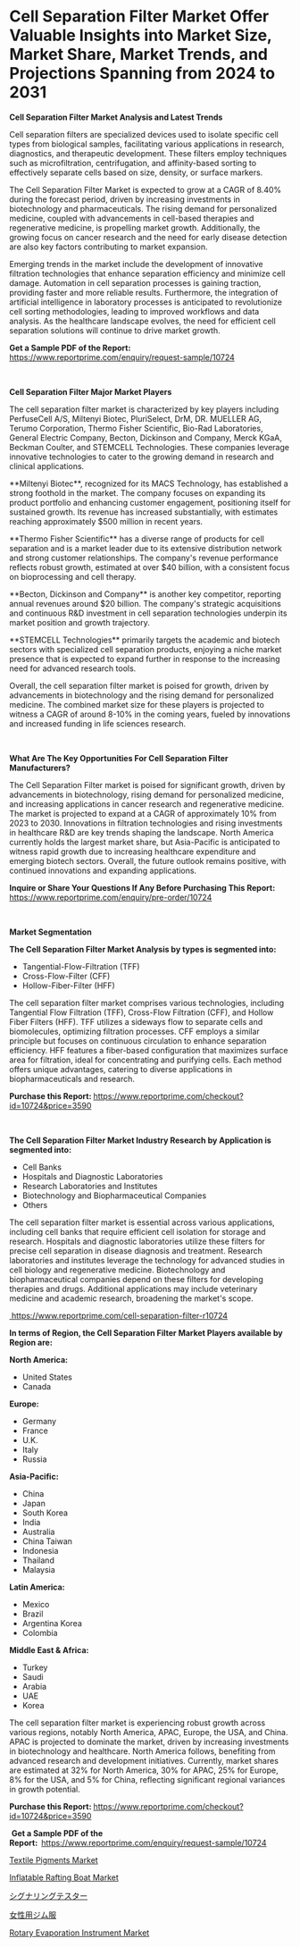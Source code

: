 <p><h1>Cell Separation Filter Market Offer Valuable Insights into Market Size, Market Share, Market Trends, and Projections Spanning from 2024 to 2031</h1></p><p><strong>Cell Separation Filter Market Analysis and Latest Trends</strong></p>
<p><p>Cell separation filters are specialized devices used to isolate specific cell types from biological samples, facilitating various applications in research, diagnostics, and therapeutic development. These filters employ techniques such as microfiltration, centrifugation, and affinity-based sorting to effectively separate cells based on size, density, or surface markers.</p><p>The Cell Separation Filter Market is expected to grow at a CAGR of 8.40% during the forecast period, driven by increasing investments in biotechnology and pharmaceuticals. The rising demand for personalized medicine, coupled with advancements in cell-based therapies and regenerative medicine, is propelling market growth. Additionally, the growing focus on cancer research and the need for early disease detection are also key factors contributing to market expansion.</p><p>Emerging trends in the market include the development of innovative filtration technologies that enhance separation efficiency and minimize cell damage. Automation in cell separation processes is gaining traction, providing faster and more reliable results. Furthermore, the integration of artificial intelligence in laboratory processes is anticipated to revolutionize cell sorting methodologies, leading to improved workflows and data analysis. As the healthcare landscape evolves, the need for efficient cell separation solutions will continue to drive market growth.</p></p>
<p><strong>Get a Sample PDF of the Report:&nbsp;</strong> <a href="https://www.reportprime.com/enquiry/request-sample/10724">https://www.reportprime.com/enquiry/request-sample/10724</a></p>
<p>&nbsp;</p>
<p><strong>Cell Separation Filter Major Market Players</strong></p>
<p><p>The cell separation filter market is characterized by key players including PerfuseCell A/S, Miltenyi Biotec, PluriSelect, DrM, DR. MUELLER AG, Terumo Corporation, Thermo Fisher Scientific, Bio-Rad Laboratories, General Electric Company, Becton, Dickinson and Company, Merck KGaA, Beckman Coulter, and STEMCELL Technologies. These companies leverage innovative technologies to cater to the growing demand in research and clinical applications.</p><p>**Miltenyi Biotec**, recognized for its MACS Technology, has established a strong foothold in the market. The company focuses on expanding its product portfolio and enhancing customer engagement, positioning itself for sustained growth. Its revenue has increased substantially, with estimates reaching approximately $500 million in recent years.</p><p>**Thermo Fisher Scientific** has a diverse range of products for cell separation and is a market leader due to its extensive distribution network and strong customer relationships. The company's revenue performance reflects robust growth, estimated at over $40 billion, with a consistent focus on bioprocessing and cell therapy.</p><p>**Becton, Dickinson and Company** is another key competitor, reporting annual revenues around $20 billion. The company's strategic acquisitions and continuous R&D investment in cell separation technologies underpin its market position and growth trajectory.</p><p>**STEMCELL Technologies** primarily targets the academic and biotech sectors with specialized cell separation products, enjoying a niche market presence that is expected to expand further in response to the increasing need for advanced research tools.</p><p>Overall, the cell separation filter market is poised for growth, driven by advancements in biotechnology and the rising demand for personalized medicine. The combined market size for these players is projected to witness a CAGR of around 8-10% in the coming years, fueled by innovations and increased funding in life sciences research.</p></p>
<p>&nbsp;</p>
<p><strong>What Are The Key Opportunities For Cell Separation Filter Manufacturers?</strong></p>
<p><p>The Cell Separation Filter market is poised for significant growth, driven by advancements in biotechnology, rising demand for personalized medicine, and increasing applications in cancer research and regenerative medicine. The market is projected to expand at a CAGR of approximately 10% from 2023 to 2030. Innovations in filtration technologies and rising investments in healthcare R&D are key trends shaping the landscape. North America currently holds the largest market share, but Asia-Pacific is anticipated to witness rapid growth due to increasing healthcare expenditure and emerging biotech sectors. Overall, the future outlook remains positive, with continued innovations and expanding applications.</p></p>
<p><strong>Inquire or Share Your Questions If Any Before Purchasing This Report:</strong> <a href="https://www.reportprime.com/enquiry/pre-order/10724">https://www.reportprime.com/enquiry/pre-order/10724</a></p>
<p>&nbsp;</p>
<p><strong>Market Segmentation</strong></p>
<p><strong>The Cell Separation Filter Market Analysis by types is segmented into:</strong></p>
<p><ul><li>Tangential-Flow-Filtration (TFF)</li><li>Cross-Flow-Filter (CFF)</li><li>Hollow-Fiber-Filter (HFF)</li></ul></p>
<p><p>The cell separation filter market comprises various technologies, including Tangential Flow Filtration (TFF), Cross-Flow Filtration (CFF), and Hollow Fiber Filters (HFF). TFF utilizes a sideways flow to separate cells and biomolecules, optimizing filtration processes. CFF employs a similar principle but focuses on continuous circulation to enhance separation efficiency. HFF features a fiber-based configuration that maximizes surface area for filtration, ideal for concentrating and purifying cells. Each method offers unique advantages, catering to diverse applications in biopharmaceuticals and research.</p></p>
<p><strong>Purchase this Report:&nbsp;</strong><a href="https://www.reportprime.com/checkout?id=10724&price=3590">https://www.reportprime.com/checkout?id=10724&price=3590</a></p>
<p>&nbsp;</p>
<p><strong>The Cell Separation Filter Market Industry Research by Application is segmented into:</strong></p>
<p><ul><li>Cell Banks</li><li>Hospitals and Diagnostic Laboratories</li><li>Research Laboratories and Institutes</li><li>Biotechnology and Biopharmaceutical Companies</li><li>Others</li></ul></p>
<p><p>The cell separation filter market is essential across various applications, including cell banks that require efficient cell isolation for storage and research. Hospitals and diagnostic laboratories utilize these filters for precise cell separation in disease diagnosis and treatment. Research laboratories and institutes leverage the technology for advanced studies in cell biology and regenerative medicine. Biotechnology and biopharmaceutical companies depend on these filters for developing therapies and drugs. Additional applications may include veterinary medicine and academic research, broadening the market's scope.</p></p>
<p><a href="https://www.reportprime.com/cell-separation-filter-r10724">&nbsp;https://www.reportprime.com/cell-separation-filter-r10724</a></p>
<p><strong>In terms of Region, the Cell Separation Filter Market Players available by Region are:</strong></p>
<p>
    <p> <strong> North America: </strong>
        <ul>
            <li>United States</li>
            <li>Canada</li>
        </ul>
        </p> 
    <p> <strong> Europe: </strong>
        <ul>
            <li>Germany</li>
            <li>France</li>
            <li>U.K.</li>
            <li>Italy</li>
            <li>Russia</li>
        </ul>
        </p> 
    <p> <strong> Asia-Pacific: </strong>
        <ul>
            <li>China</li>
            <li>Japan</li>
            <li>South Korea</li>
            <li>India</li>
            <li>Australia</li>
            <li>China Taiwan</li>
            <li>Indonesia</li>
            <li>Thailand</li>
            <li>Malaysia</li>
        </ul>
        </p> 
    <p> <strong> Latin America: </strong>
        <ul>
            <li>Mexico</li>
            <li>Brazil</li>
            <li>Argentina Korea</li>
            <li>Colombia</li>
        </ul>
        </p> 
    <p> <strong> Middle East & Africa: </strong>
        <ul>
            <li>Turkey</li>
            <li>Saudi</li>
            <li>Arabia</li>
            <li>UAE</li>
            <li>Korea</li>
        </ul>
    </p>
    </p>
<p><p>The cell separation filter market is experiencing robust growth across various regions, notably North America, APAC, Europe, the USA, and China. APAC is projected to dominate the market, driven by increasing investments in biotechnology and healthcare. North America follows, benefiting from advanced research and development initiatives. Currently, market shares are estimated at 32% for North America, 30% for APAC, 25% for Europe, 8% for the USA, and 5% for China, reflecting significant regional variances in growth potential.</p></p>
<p><strong>Purchase this Report: </strong><a href="https://www.reportprime.com/checkout?id=10724&price=3590">https://www.reportprime.com/checkout?id=10724&price=3590</a></p>
<p>&nbsp;<strong>Get a Sample PDF of the Report:&nbsp;&nbsp;</strong><a href="https://www.reportprime.com/enquiry/request-sample/10724">https://www.reportprime.com/enquiry/request-sample/10724</a></p>
<p><strong></strong></p>
<p><p><a href="https://www.linkedin.com/pulse/how-textile-pigments-market-evolved-key-trends-regional-dynamics-7m8ie?trackingId=s8Ea%2Fa06SFynM%2BfvIRW1Xg%3D%3D">Textile Pigments Market</a></p><p><a href="https://www.linkedin.com/pulse/market-insights-global-inflatable-rafting-boat-forecast-innovation-q5tpf?trackingId=3Bi8iOchSBWJ4ayDss8WAw%3D%3D">Inflatable Rafting Boat Market</a></p><p><a href="https://medium.com/@durgin521/signaling-tester-market-%E3%81%AF-%E3%82%B3%E3%82%B9%E3%83%88%E7%AE%A1%E7%90%86%E3%81%A8%E5%8A%B9%E7%8E%87%E5%90%91%E4%B8%8A%E3%82%92%E5%84%AA%E5%85%88%E3%81%97%E3%81%BE%E3%81%99-%E3%81%95%E3%82%89%E3%81%AB-%E5%A0%B1%E5%91%8A%E6%9B%B8%E3%81%AF%E5%B8%82%E5%A0%B4%E3%81%AE%E9%9C%80%E8%A6%81%E9%9D%A2%E3%81%A8%E4%BE%9B%E7%B5%A6%E9%9D%A2%E3%81%AE%E4%B8%A1%E6%96%B9%E3%82%92%E3%82%AB%E3%83%90%E3%83%BC%E3%81%97%E3%81%A6%E3%81%84%E3%81%BE%E3%81%99-signaling-tester-%E5%B8%82%E5%A0%B4%E3%81%AF-06c79c3ba6d6">シグナリングテスター</a></p><p><a href="https://medium.com/@durgin521/women-s-gym-clothes-market-%E3%81%AE%E3%82%B0%E3%83%AD%E3%83%BC%E3%83%90%E3%83%AB%E5%B8%82%E5%A0%B4%E6%A6%82%E8%A6%81%E3%81%AF-%E4%B8%96%E7%95%8C%E3%81%8A%E3%82%88%E3%81%B3%E4%B8%BB%E8%A6%81%E5%B8%82%E5%A0%B4%E3%81%AB%E3%81%8A%E3%81%91%E3%82%8B%E6%A5%AD%E7%95%8C%E3%81%AB%E5%BD%B1%E9%9F%BF%E3%82%92%E4%B8%8E%E3%81%88%E3%82%8B%E4%B8%BB%E8%A6%81%E3%81%AA%E3%83%88%E3%83%AC%E3%83%B3%E3%83%89%E3%81%AB%E3%81%A4%E3%81%84%E3%81%A6-%E7%8B%AC%E8%87%AA%E3%81%AE%E8%A6%96%E7%82%B9%E3%82%92%E6%8F%90%E4%BE%9B%E3%81%97%E3%81%BE%E3%81%99-fedb0777b897">女性用ジム服</a></p><p><a href="https://github.com/BellAuer/Market-Research-Report-List-1/blob/main/rotary-evaporation-instrument-market.md">Rotary Evaporation Instrument Market</a></p></p>